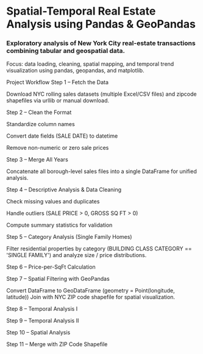 # Spatial-Temporal Real Estate Analysis using Pandas & GeoPandas

### Exploratory analysis of New York City real-estate transactions combining tabular and geospatial data.
Focus: data loading, cleaning, spatial mapping, and temporal trend visualization using pandas, geopandas, and matplotlib.

Project Workflow
Step 1 – Fetch the Data

Download NYC rolling sales datasets (multiple Excel/CSV files) and zipcode shapefiles via urllib or manual download.

Step 2 – Clean the Format

Standardize column names

Convert date fields (SALE DATE) to datetime

Remove non-numeric or zero sale prices

Step 3 – Merge All Years

Concatenate all borough-level sales files into a single DataFrame for unified analysis.

Step 4 – Descriptive Analysis & Data Cleaning

Check missing values and duplicates

Handle outliers (SALE PRICE > 0, GROSS SQ FT > 0)

Compute summary statistics for validation

Step 5 – Category Analysis (Single Family Homes)

Filter residential properties by category (BUILDING CLASS CATEGORY == 'SINGLE FAMILY') and analyze size / price distributions.

Step 6 – Price-per-SqFt Calculation

Step 7 – Spatial Filtering with GeoPandas

Convert DataFrame to GeoDataFrame (geometry = Point(longitude, latitude))
Join with NYC ZIP code shapefile for spatial visualization.

Step 8 – Temporal Analysis I

Step 9 – Temporal Analysis II

Step 10 – Spatial Analysis

Step 11 – Merge with ZIP Code Shapefile

